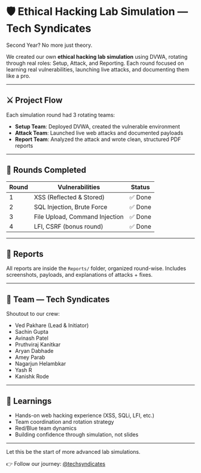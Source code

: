 # 🛡️ Ethical Hacking Lab Simulation — Tech Syndicates

Second Year? No more just theory.

We created our own **ethical hacking lab simulation** using DVWA, rotating through real roles: Setup, Attack, and Reporting. Each round focused on learning real vulnerabilities, launching live attacks, and documenting them like a pro.

---

## ⚔️ Project Flow

Each simulation round had 3 rotating teams:

- **Setup Team**: Deployed DVWA, created the vulnerable environment  
- **Attack Team**: Launched live web attacks and documented payloads  
- **Report Team**: Analyzed the attack and wrote clean, structured PDF reports

---

## 🔄 Rounds Completed

| Round | Vulnerabilities                  | Status   |
|-------|----------------------------------|----------|
| 1     | XSS (Reflected & Stored)         | ✅ Done  |
| 2     | SQL Injection, Brute Force       | ✅ Done  |
| 3     | File Upload, Command Injection   | ✅ Done  |
| 4     | LFI, CSRF (bonus round)          | ✅ Done  |

---

## 📁 Reports

All reports are inside the `Reports/` folder, organized round-wise. Includes screenshots, payloads, and explanations of attacks + fixes.

---

## 👥 Team — Tech Syndicates

Shoutout to our crew:

- Ved Pakhare (Lead & Initiator)  
- Sachin Gupta  
- Avinash Patel  
- Pruthviraj Kanitkar  
- Aryan Dabhade  
- Amey Parab  
- Nagarjun Helambkar  
- Yash R  
- Kanishk Rode

---

## 🧠 Learnings

- Hands-on web hacking experience (XSS, SQLi, LFI, etc.)
- Team coordination and rotation strategy
- Red/Blue team dynamics
- Building confidence through simulation, not slides

---

Let this be the start of more advanced lab simulations.

👉 Follow our journey: [@techsyndicates](https://instagram.com/techsyndicates)




